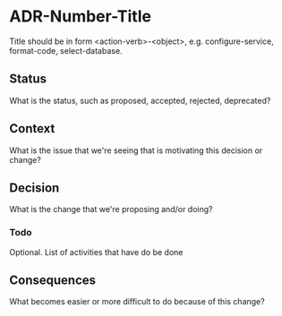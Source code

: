# ADR-Number-Title

Title should be in form &lt;action-verb&gt;-&lt;object&gt;, e.g. configure-service, format-code, select-database.

## Status

What is the status, such as proposed, accepted, rejected, deprecated?
<adr-status status='proposed' />
<adr-status status='accepted' />
<adr-status status='rejected' />
<adr-status status='deprecated' />

## Context

What is the issue that we're seeing that is motivating this decision or change?

## Decision

What is the change that we're proposing and/or doing?

### Todo

Optional. List of activities that have do be done

## Consequences

What becomes easier or more difficult to do because of this change?